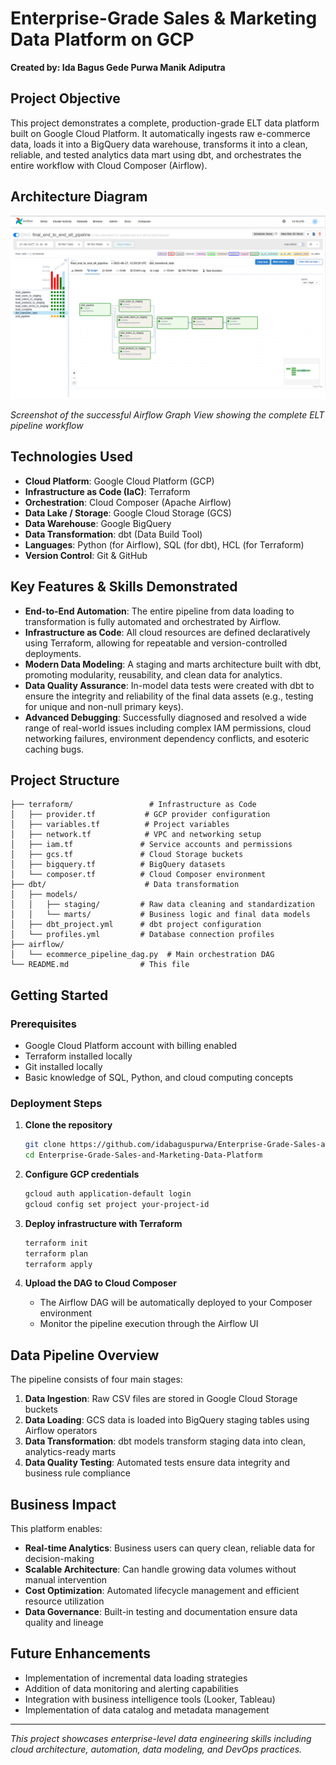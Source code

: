 # Enterprise-Grade Sales & Marketing Data Platform on GCP

**Created by: Ida Bagus Gede Purwa Manik Adiputra**

## Project Objective

This project demonstrates a complete, production-grade ELT data platform built on Google Cloud Platform. It automatically ingests raw e-commerce data, loads it into a BigQuery data warehouse, transforms it into a clean, reliable, and tested analytics data mart using dbt, and orchestrates the entire workflow with Cloud Composer (Airflow).

## Architecture Diagram

![Airflow Pipeline Graph](architecture_screenshot.png)

*Screenshot of the successful Airflow Graph View showing the complete ELT pipeline workflow*

## Technologies Used

- **Cloud Platform**: Google Cloud Platform (GCP)
- **Infrastructure as Code (IaC)**: Terraform
- **Orchestration**: Cloud Composer (Apache Airflow)
- **Data Lake / Storage**: Google Cloud Storage (GCS)
- **Data Warehouse**: Google BigQuery
- **Data Transformation**: dbt (Data Build Tool)
- **Languages**: Python (for Airflow), SQL (for dbt), HCL (for Terraform)
- **Version Control**: Git & GitHub

## Key Features & Skills Demonstrated

- **End-to-End Automation**: The entire pipeline from data loading to transformation is fully automated and orchestrated by Airflow.
- **Infrastructure as Code**: All cloud resources are defined declaratively using Terraform, allowing for repeatable and version-controlled deployments.
- **Modern Data Modeling**: A staging and marts architecture built with dbt, promoting modularity, reusability, and clean data for analytics.
- **Data Quality Assurance**: In-model data tests were created with dbt to ensure the integrity and reliability of the final data assets (e.g., testing for unique and non-null primary keys).
- **Advanced Debugging**: Successfully diagnosed and resolved a wide range of real-world issues including complex IAM permissions, cloud networking failures, environment dependency conflicts, and esoteric caching bugs.

## Project Structure

```
├── terraform/                 # Infrastructure as Code
│   ├── provider.tf           # GCP provider configuration
│   ├── variables.tf          # Project variables
│   ├── network.tf            # VPC and networking setup
│   ├── iam.tf               # Service accounts and permissions
│   ├── gcs.tf               # Cloud Storage buckets
│   ├── bigquery.tf          # BigQuery datasets
│   └── composer.tf          # Cloud Composer environment
├── dbt/                      # Data transformation
│   ├── models/
│   │   ├── staging/         # Raw data cleaning and standardization
│   │   └── marts/           # Business logic and final data models
│   ├── dbt_project.yml      # dbt project configuration
│   └── profiles.yml         # Database connection profiles
├── airflow/
│   └── ecommerce_pipeline_dag.py  # Main orchestration DAG
└── README.md                # This file
```

## Getting Started

### Prerequisites

- Google Cloud Platform account with billing enabled
- Terraform installed locally
- Git installed locally
- Basic knowledge of SQL, Python, and cloud computing concepts

### Deployment Steps

1. **Clone the repository**

   ```bash
   git clone https://github.com/idabaguspurwa/Enterprise-Grade-Sales-and-Marketing-Data-Platform.git
   cd Enterprise-Grade-Sales-and-Marketing-Data-Platform
   ```
2. **Configure GCP credentials**

   ```bash
   gcloud auth application-default login
   gcloud config set project your-project-id
   ```
3. **Deploy infrastructure with Terraform**

   ```bash
   terraform init
   terraform plan
   terraform apply
   ```
4. **Upload the DAG to Cloud Composer**

   - The Airflow DAG will be automatically deployed to your Composer environment
   - Monitor the pipeline execution through the Airflow UI

## Data Pipeline Overview

The pipeline consists of four main stages:

1. **Data Ingestion**: Raw CSV files are stored in Google Cloud Storage buckets
2. **Data Loading**: GCS data is loaded into BigQuery staging tables using Airflow operators
3. **Data Transformation**: dbt models transform staging data into clean, analytics-ready marts
4. **Data Quality Testing**: Automated tests ensure data integrity and business rule compliance

## Business Impact

This platform enables:

- **Real-time Analytics**: Business users can query clean, reliable data for decision-making
- **Scalable Architecture**: Can handle growing data volumes without manual intervention
- **Cost Optimization**: Automated lifecycle management and efficient resource utilization
- **Data Governance**: Built-in testing and documentation ensure data quality and lineage

## Future Enhancements

- Implementation of incremental data loading strategies
- Addition of data monitoring and alerting capabilities
- Integration with business intelligence tools (Looker, Tableau)
- Implementation of data catalog and metadata management

---

*This project showcases enterprise-level data engineering skills including cloud architecture, automation, data modeling, and DevOps practices.*
